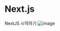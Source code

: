 # Next.js
NextJS 시작하기
![image](https://user-images.githubusercontent.com/59571464/177075499-4f88176c-e55c-46ce-8122-4260c28baef1.png)
